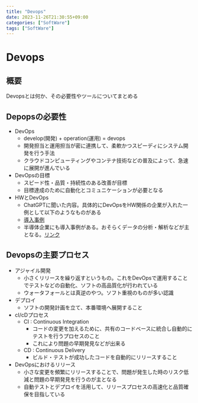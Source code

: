 ```yaml
---
title: "Devops"
date: 2023-11-26T21:30:55+09:00
categories: ["SoftWare"]
tags: ["SoftWare"]
---
```

# Devops

## 概要

Devopsとは何か、その必要性やツールについてまとめる

## Depopsの必要性

- DevOps
  - develop(開発) + operation(運用) = devops 
  - 開発担当と運用担当が密に連携して、柔軟かつスピーディにシステム開発を行う手法
  - クラウドコンピューティングやコンテナ技術などの普及によって、急速に展開が進んでいる
- DevOpsの目標  
  - スピード性・品質・持続性のある改善が目標
  - 目標達成のために自動化とコミュニケーションが必要となる
- HWとDevOps
  - ChatGPTに聞いた内容。具体的にDevOpsをHW関係の企業が入れた一例として以下のようなものがある
  - [導入事例](https://www.novelvista.com/blogs/news/10-companies-successfully-implemented-devops)
  - 半導体企業にも導入事例がある。おそらくデータの分析・解析などが主となる。[リンク](https://www.nitorinfotech.com/case-study/cloud-based-solution-for-semiconductor-company/)
  
## Devopsの主要プロセス

- アジャイル開発
  - 小さくリリースを繰り返すというもの。これをDevOpsで運用することでテストなどの自動化、ソフトの高品質化が行われている
  - ウォータフォールとは真逆のやつ。ソフト重視のものが多い認識
- デプロイ
  - ソフトの開発計画を立て、本番環境へ展開すること
- cI/cDプロセス
  - CI : Continuous Integration
    - コードの変更を加えるために、共有のコードベースに統合し自動的にテストを行うプロセスのこと
    - これにより問題の早期発見などが出来る
  - CD : Continuous Delivery
    - ビルド・テストが成功したコードを自動的にリリースすること
- DevOpsにおけるリリース
  - 小さな変更を頻繁にリリースすることで、問題が発生した時のリスク低減と問題の早期発見を行うのが主となる
  - 自動テストとデプロイを活用して、リリースプロセスの高速化と品質確保を目指している